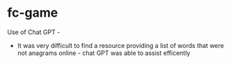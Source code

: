 # fc-game


Use of Chat GPT -

- It was very difficult to find a resource providing a list of words that were not anagrams online - chat GPT was able to assist efficently